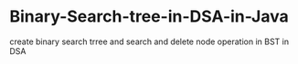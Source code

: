 # Binary-Search-tree-in-DSA-in-Java
create binary search trree and search and delete node operation in BST in DSA
